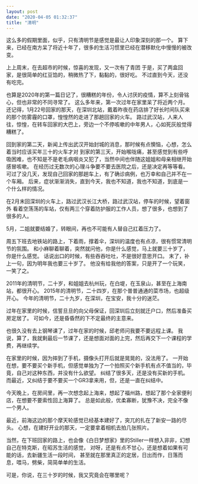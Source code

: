 ```yaml
---
layout: post
date: "2020-04-05 01:32:37"
title: "清明"
---
```



这么多的假期里面，似乎，只有清明节是感觉是最让人印象深刻的那一个。
算下来，已经在南方呆了将近十年了，很多的生活习惯里已经在潜移默化中慢慢的被改变。

上上周末，在去超市的时候，惊喜的发现，又一次有了青团
于是，买了两盒回家，是很简单的红豆馅的，稍微热了下，黏黏的，很好吃。
不过直到今天，还没有吃完。

也算是2020年的第一篇日记了，很糟糕的年份，令人讨厌的疫情，算不上刻骨铭心，但也非常的不同寻常了。
这么多年来，第一次过年在家里呆了将近两个月。
还记得，1月22号回家的那天，在深圳北站，戴着昨夜在药店排了好长时间队买来的那个防雾霾的口罩，惶惶然的走进了那趟回家的火车。
路过武汉站，人来人往，惊惶，在转车回家的大巴上，旁边一个不停咳嗽的中年男人，心如死灰般觉得糟糕了。

回到家的第二天，新闻上传出武汉开始封城的消息，那时候有点懊恼，心想，怎么着当时应该买年三十的火车才对
到家的第三天，开始喉咙痛，甚至感觉到有些呼吸困难，也不知是不是老毛病咽炎又犯了，当然中间也伴随这姐姐和母亲相继开始感冒咳嗽。
在经历过无数次的心理斗争要不要去医院之后，还是决定再等等看。
可过了没几天，发现自己回家的那趟车上，有了确诊病例，也万幸和自己并不在一个车厢。
后来，症状渐渐消失，直到今天，我也不知道，我也不知道，到底是一个什么样的情况。

在2月末回深圳的火车上，路过武汉长江大桥，路过武汉站，停车的时候，望着窗外
看着空荡荡的车站，仅有两三个穿着防护服的工作人员，想了很多，也想到了很多的人。

5月，二姐就要结婚了，转眼间，再也不可能有人替自己扛着压力了。

周五下班去地铁站的路上，下着雨，撑着伞，深圳的温度也有点凉，很有惯常清明节的氛围。
和小麻聊着聊着，突然就问他，你是什么感觉，马上就要三十岁了，你是什么感觉。
话说出口的时候，有些吞吞吐吐，不是很好意思开口。
末了，补上一句，因为明年我也要三十岁了。
他没有给我他的答案，只是开了一个玩笑，一笑了之。 
 
2011年的清明节，二十岁，和姐姐去杭州玩，在白堤，在玉泉山，甚至在上海南站，都很开心。
2015年的清明节，二十四岁，在那个普普通通的菜市场，也超级开心。
今年的清明节，二十九岁，在深圳，在宝安，我十分的迷茫。

过年在家里的时候，信誓旦旦的向父母保证，回深圳后立刻就迁户口，然后准备买房定居了。
可如今，还是昏昏然的下不定最终的主意来。

也很久没有去上钢琴课了，过年在家的时候，邱老师问我要不要远程上课。
我说，算了，我就剩最后一节课了，还是想面对面的上完，然后再交下一个课程的学费，再继续学。

在家里的时候，因为摔到了手机，摄像头打开后就是晃晃的，没法用了。
一开始在想，要不要买个新手机，但感觉单独为了一个拍照买个新手机有点不值当的，毕竟，自己对这种东西，并没有什么欲望。
纠结了很多天，还是没有买新的手机。
而最近，又纠结于要不要买一个GR3拿来用，但，还是一直在纠结中。

今天晚上，在房间里，再一次想念起上海来，想起了福州路，想起了那个全家便利店，在想要不要索性回上海算了。
总是如此般，优柔寡断，犹豫不决，完全不像一个男人。

最近，前海这边的那个摩天轮感觉已经基本建好了，突兀的扎在了新安一路的尽头。
心想，在建好开业的那天，一定要拿着相机去拍几张照片。

当然，在下班回家的路上，也会像《白日梦想家》里的Stiller一样想入非非，幻想自己在特克斯，在昭苏生活的感觉，
对呀，还是有点不甘心，还是想着如果有可能的话，去新疆生活一段时间，
甚至就在那里真正的定居，日出而作，日落而息，喂马，劈柴，简简单单的生活。

可是，你说，在三十岁的时候，我又究竟会在哪里呢？

